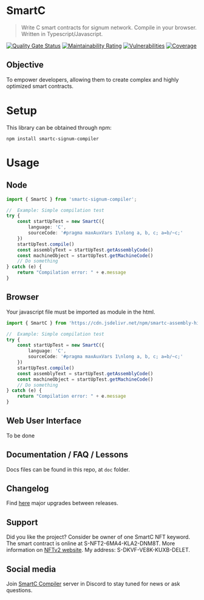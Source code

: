 # SmartC
> Write C smart contracts for signum network. Compile in your browser. Written in Typescript/Javascript.

[![Quality Gate Status](https://sonarcloud.io/api/project_badges/measure?project=deleterium_SmartC&metric=alert_status)](https://sonarcloud.io/dashboard?id=deleterium_SmartC)
[![Maintainability Rating](https://sonarcloud.io/api/project_badges/measure?project=deleterium_SmartC&metric=sqale_rating)](https://sonarcloud.io/dashboard?id=deleterium_SmartC)
[![Vulnerabilities](https://sonarcloud.io/api/project_badges/measure?project=deleterium_SmartC&metric=vulnerabilities)](https://sonarcloud.io/dashboard?id=deleterium_SmartC)
[![Coverage](https://sonarcloud.io/api/project_badges/measure?project=deleterium_SmartC&metric=coverage)](https://sonarcloud.io/dashboard?id=deleterium_SmartC)

## Objective
To empower developers, allowing them to create complex and highly optimized smart contracts.

# Setup
This library can be obtained through npm:
```
npm install smartc-signum-compiler
```

# Usage
## Node
```ts
import { SmartC } from 'smartc-signum-compiler';

//  Example: Simple compilation test
try {
    const startUpTest = new SmartC({
        language: 'C',
        sourceCode: '#pragma maxAuxVars 1\nlong a, b, c; a=b/~c;'
    })
    startUpTest.compile()
    const assemblyText = startUpTest.getAssemblyCode()
    const machineObject = startUpTest.getMachineCode()
    // Do something
} catch (e) {
    return "Compilation error: " + e.message
}
```

## Browser
Your javascript file must be imported as module in the html.
```ts
import { SmartC } from 'https://cdn.jsdelivr.net/npm/smartc-assembly-highlight@1.0.0/dist/smartc.min.js';

//  Example: Simple compilation test
try {
    const startUpTest = new SmartC({
        language: 'C',
        sourceCode: '#pragma maxAuxVars 1\nlong a, b, c; a=b/~c;'
    })
    startUpTest.compile()
    const assemblyText = startUpTest.getAssemblyCode()
    const machineObject = startUpTest.getMachineCode()
    // Do something
} catch (e) {
    return "Compilation error: " + e.message
}
```

## Web User Interface
To be done

## Documentation / FAQ / Lessons
Docs files can be found in this repo, at `doc` folder.

## Changelog
Find [here](https://deleterium.github.io/SmartC/CHANGELOG) major upgrades between releases.

## Support
Did you like the project? Consider be owner of one SmartC NFT keyword. The smart contract is online at S-NFT2-6MA4-KLA2-DNM8T. More information on  [NFTv2 website](https://deleterium.info/NFTv2/). My address: S-DKVF-VE8K-KUXB-DELET.

## Social media
Join [SmartC Compiler](https://discord.gg/pQHnBRYE5c) server in Discord to stay tuned for news or ask questions.
